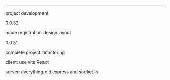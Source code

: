 ___________________________________________________________________________
project development

0.0.32

made registration design layout

0.0.31

complete project refactoring

client:
use vite React

server:
everything old express and socket.io

